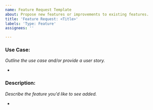 ```yaml
---
name: Feature Request Template
about: Propose new features or improvements to existing features.
title: 'Feature Request: <Title>'
labels: 'Type: Feature'
assignees: ''

---
```

### Use Case:
_Outline the use case and/or provide a user story._
- <Enter text here>

### Description:
_Describe the feature you'd like to see added._
- <Enter text here>

